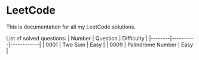 # LeetCode

This is documentation for all my LeetCode solutions.

List of solved questions:
| Number | Question | Difficulty |
|--------|----------|------------|
|  0001  |  Two Sum |  Easy      |
|  0009  |  Palindrome Number |  Easy |
